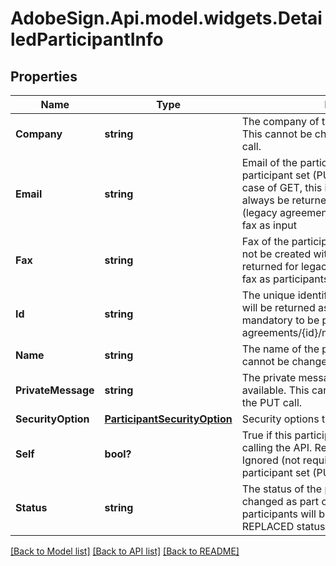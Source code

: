 # AdobeSign.Api.model.widgets.DetailedParticipantInfo
## Properties

Name | Type | Description | Notes
------------ | ------------- | ------------- | -------------
**Company** | **string** | The company of the participant, if available. This cannot be changed as part of the PUT call. | [optional] 
**Email** | **string** | Email of the participant. In case of modifying a participant set (PUT) this is a required field. In case of GET, this is the required field and will always be returned unless it is a fax workflow (legacy agreements) that were created using fax as input | [optional] 
**Fax** | **string** | Fax of the participant. New Agreements can not be created with fax option. This is only returned for legacy agreements created with fax as participants | [optional] 
**Id** | **string** | The unique identifier of the participant. This will be returned as part of Get call but is not mandatory to be passed as part of PUT call for agreements/{id}/members/participantSets/{id}. | [optional] 
**Name** | **string** | The name of the participant, if available. This cannot be changed as part of the PUT call. | [optional] 
**PrivateMessage** | **string** | The private message of the participant, if available. This cannot be changed as part of the PUT call. | [optional] 
**SecurityOption** | [**ParticipantSecurityOption**](ParticipantSecurityOption.md) | Security options that apply to the participant. | [optional] 
**Self** | **bool?** | True if this participant is the same user that is calling the API. Returned as part of Get. Ignored (not required) if modifying a participant set (PUT). | [optional] 
**Status** | **string** | The status of the participant. This cannot be changed as part of the PUT call. New participants will be ignored if added with a REPLACED status. | [optional] 

[[Back to Model list]](../README.md#documentation-for-models) [[Back to API list]](../README.md#documentation-for-api-endpoints) [[Back to README]](../README.md)

